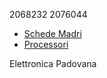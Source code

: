 2068232
2076044

- [Schede Madri](./schede_madri.md)
- [Processori](./processori.md)

Elettronica Padovana
